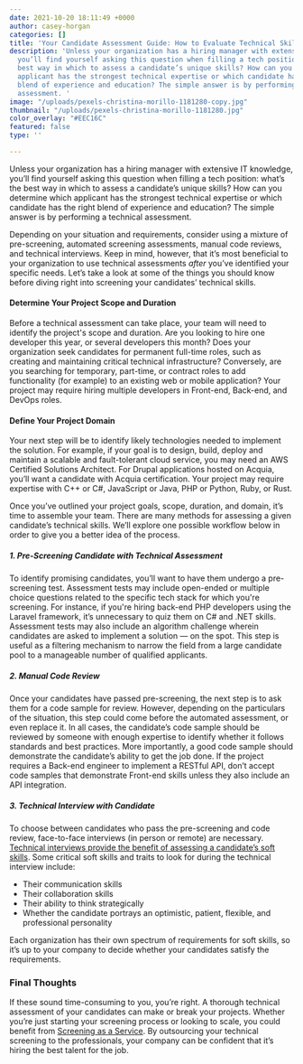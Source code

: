 ```yaml
---
date: 2021-10-20 18:11:49 +0000
author: casey-horgan
categories: []
title: 'Your Candidate Assessment Guide: How to Evaluate Technical Skills'
description: 'Unless your organization has a hiring manager with extensive IT knowledge,
  you’ll find yourself asking this question when filling a tech position: what’s the
  best way in which to assess a candidate’s unique skills? How can you determine which
  applicant has the strongest technical expertise or which candidate has the right
  blend of experience and education? The simple answer is by performing a technical
  assessment. '
image: "/uploads/pexels-christina-morillo-1181280-copy.jpg"
thumbnail: "/uploads/pexels-christina-morillo-1181280.jpg"
color_overlay: "#EEC16C"
featured: false
type: ''

---
```

Unless your organization has a hiring manager with extensive IT knowledge, you’ll find yourself asking this question when filling a tech position: what’s the best way in which to assess a candidate’s unique skills? How can you determine which applicant has the strongest technical expertise or which candidate has the right blend of experience and education? The simple answer is by performing a technical assessment.

Depending on your situation and requirements, consider using a mixture of pre-screening, automated screening assessments, manual code reviews, and technical interviews. Keep in mind, however, that it’s most beneficial to your organization to use technical assessments _after_ you’ve identified your specific needs. Let’s take a look at some of the things you should know before diving right into screening your candidates’ technical skills.

#### **Determine Your Project Scope and Duration**

Before a technical assessment can take place, your team will need to identify the project's scope and duration. Are you looking to hire one developer this year, or several developers this month? Does your organization seek candidates for permanent full-time roles, such as creating and maintaining critical technical infrastructure? Conversely, are you searching for temporary, part-time, or contract roles to add functionality (for example) to an existing web or mobile application? Your project may require hiring multiple developers in Front-end, Back-end, and DevOps roles.

#### **Define Your Project Domain**

Your next step will be to identify likely technologies needed to implement the solution. For example, if your goal is to design, build, deploy and maintain a scalable and fault-tolerant cloud service, you may need an AWS Certified Solutions Architect. For Drupal applications hosted on Acquia, you’ll want a candidate with Acquia certification. Your project may require expertise with C++ or C#, JavaScript or Java, PHP or Python, Ruby, or Rust.

Once you’ve outlined your project goals, scope, duration, and domain, it’s time to assemble your team. There are many methods for assessing a given candidate’s technical skills. We’ll explore one possible workflow below in order to give you a better idea of the process.

##### **1. Pre-Screening Candidate with Technical Assessment**

To identify promising candidates, you’ll want to have them undergo a pre-screening test. Assessment tests may include open-ended or multiple choice questions related to the specific tech stack for which you're screening. For instance, if you're hiring back-end PHP developers using the Laravel framework, it’s unnecessary to quiz them on C# and .NET skills. Assessment tests may also include an algorithm challenge wherein candidates are asked to implement a solution — on the spot. This step is useful as a filtering mechanism to narrow the field from a large candidate pool to a manageable number of qualified applicants.

##### **2. Manual Code Review**

Once your candidates have passed pre-screening, the next step is to ask them for a code sample for review. However, depending on the particulars of the situation, this step could come before the automated assessment, or even replace it. In all cases, the candidate’s code sample should be reviewed by someone with enough expertise to identify whether it follows standards and best practices. More importantly, a good code sample should demonstrate the candidate’s ability to get the job done. If the project requires a Back-end engineer to implement a RESTful API, don’t accept code samples that demonstrate Front-end skills unless they also include an API integration.

##### **3. Technical Interview with Candidate**

To choose between candidates who pass the pre-screening and code review, face-to-face interviews (in person or remote) are necessary. [Technical interviews provide the benefit of assessing a candidate’s soft skills](https://esteemed.io/blog/2020/09/02/6-soft-skills-every-developer-needs-to-get-hired/). Some critical soft skills and traits to look for during the technical interview include:

* Their communication skills
* Their collaboration skills
* Their ability to think strategically
* Whether the candidate portrays an optimistic, patient, flexible, and professional personality

Each organization has their own spectrum of requirements for soft skills, so it’s up to your company to decide whether your candidates satisfy the requirements.

### Final Thoughts

If these sound time-consuming to you, you’re right. A thorough technical assessment of your candidates can make or break your projects. Whether you’re just starting your screening process or looking to scale, you could benefit from [Screening as a Service](https://esteemed.io/screening/). By outsourcing your technical screening to the professionals, your company can be confident that it’s hiring the best talent for the job.